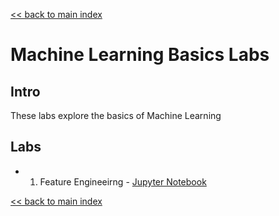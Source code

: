 [<< back to main index](../README.md)

# Machine Learning Basics Labs

## Intro

These labs explore the basics of Machine Learning


## Labs

 * 1. Feature Engineeirng - [Jupyter Notebook](ml-basics.ipynb)

[<< back to main index](../README.md)
